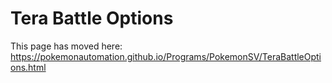 # Tera Battle Options

This page has moved here: https://pokemonautomation.github.io/Programs/PokemonSV/TeraBattleOptions.html

